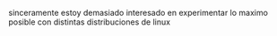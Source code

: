 sinceramente estoy demasiado interesado en experimentar lo maximo posible con distintas distribuciones de linux 
<!---
elduardix/elduardix is a ✨ special ✨ repository because its `README.md` (this file) appears on your GitHub profile.
You can click the Preview link to take a look at your changes.
--->

